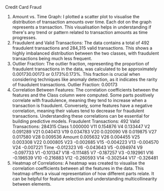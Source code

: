 Credit Card Fraud
1. Amount vs. Time Graph:
I plotted a scatter plot to visualise the distribution of transaction amounts over time. Each dot on the graph represents a transaction. This visualisation helps in understanding if there's any trend or pattern related to transaction amounts as time progresses.
2. Fraudulent and Valid Transactions:
The data contains a total of 492 fraudulent transactions and 284,315 valid transactions. This shows a highly imbalanced distribution between the two classes, with fraudulent transactions being much less frequent.
3. Outlier Fraction:
The outlier fraction, representing the proportion of fraudulent transactions in the data, was calculated to be approximately 0.001730.00173 or 0.173%0.173%. This fraction is crucial when considering techniques like anomaly detection, as it indicates the rarity of fraudulent transactions.
Outlier Fraction: 0.00173
4. Correlation Between Features:
The correlation coefficients between the features and the Class column were computed. Some parts positively correlate with fraudulence, meaning they tend to increase when a transaction is fraudulent. Conversely, some features have a negative correlation, meaning their values tend to decrease for fraudulent transactions. Understanding these correlations can be essential for building predictive models.
  Fraudulent Transactions: 492 Valid Transactions: 284315
 Class     1.000000
V11       0.154876
V4        0.133447
V2        0.091289
V21       0.040413
V19       0.034783
V20       0.020090
V8        0.019875
V27       0.017580
V28       0.009536
Amount    0.005632
V26       0.004455
V25       0.003308
V22 0.000805
V23      -0.002685
V15      -0.004223
V13      -0.004570
V24      -0.007221
Time     -0.012323
V6       -0.043643
V5       -0.094974
V9       -0.097733
V1       -0.101347
V18      -0.111485
V7       -0.187257
V3       -0.192961
V16      -0.196539
V10      -0.216883
V12      -0.260593
V14      -0.302544
V17      -0.326481
5. Heatmap of Correlations:
A heatmap was created to visualise the correlation coefficients between all the features in the data. This heatmap offers a visual representation of how different parts relate. It can be helpful for feature selection and understanding multicollinearity between elements.
 
